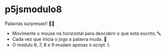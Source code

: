 # p5jsmodulo8

Palavras surpresas!! 😵‍💫

- Movimente o mouse na horizontal para descobrir o que está escrito; 🔤
- Cada vez que inicia o jogo a palavra muda. 🔡
- O módulo 6, 7, 8 e 9 mudam apenas o script 🖇️

